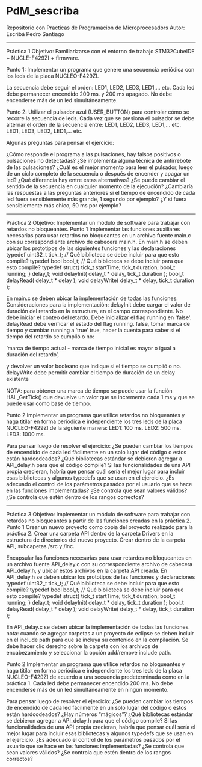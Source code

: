 # PdM_sescriba
Repositorio con Practicas de Programacion de Microprocesadors
Autor: Escribá Pedro Santiago

------------------------------------------------------------------------
Práctica 1
Objetivo:
Familiarizarse con el entorno de trabajo STM32CubeIDE + NUCLE-F429ZI + firmware. 

Punto 1:
Implementar un programa que genere una secuencia periódica con los leds de la placa NUCLEO-F429ZI.

La secuencia debe seguir el orden: LED1, LED2, LED3, LED1,... etc.
Cada led debe permanecer encendido 200 ms. y 200 ms apagado.  No debe encenderse más de un led simultáneamente.

Punto 2:
Utilizar el pulsador azul (USER_BUTTON) para controlar cómo se recorre la secuencia de leds.  Cada vez que se presiona el pulsador se debe alternar el orden de la secuencia entre:
LED1, LED2, LED3, LED1,... etc.
LED1, LED3, LED2, LED1,... etc.

Algunas preguntas para pensar el ejercicio:

¿Cómo responde el programa a las pulsaciones, hay falsos positivos o pulsaciones no detectadas? ¿Se implementa alguna técnica de antirrebote de las pulsaciones?
¿Cuál es el mejor momento para leer el pulsador, luego de un ciclo completo de la secuencia o después de encender y apagar un led? ¿Qué diferencia hay entre estas alternativas?
¿Se puede cambiar el sentido de la secuencia en cualquier momento  de la ejecución?
¿Cambiaría las respuestas a las preguntas anteriores si el tiempo de encendido de cada led fuera sensiblemente más grande, 1 segundo por ejemplo? ¿Y si fuera  sensiblemente más chico, 50 ms por ejemplo?

------------------------------------------------------------------------
Práctica 2
Objetivo:
Implementar un módulo de software para trabajar con retardos no bloqueantes. 
Punto 1
Implementar las funciones auxiliares necesarias para usar retardos no bloqueantes en un archivo fuente main.c con su correspondiente archivo de cabecera main.h.
En main.h se deben ubicar los prototipos de las siguientes funciones y las declaraciones
typedef uint32_t tick_t; // Qué biblioteca se debe incluir para que esto compile?
typedef bool bool_t;	  // Qué biblioteca se debe incluir para que esto compile?
typedef struct{
   tick_t startTime;
   tick_t duration;
   bool_t running;
} delay_t;
void delayInit( delay_t * delay, tick_t duration );
bool_t delayRead( delay_t * delay );
void delayWrite( delay_t * delay, tick_t duration );

En main.c se deben ubicar la implementación de todas las funciones:
Consideraciones para la implementación:
delayInit debe cargar el valor de duración del retardo en la estructura, en el campo correspondiente. No debe iniciar el conteo del retardo. Debe inicializar el flag running en 'false'.
delayRead debe verificar el estado del flag running.
false, tomar marca de tiempo y cambiar running a ‘true’ 
true, hacer la cuenta para saber si el tiempo del retardo se cumplió o no:

‘marca de tiempo actual - marca de tiempo inicial es mayor o igual a duración del retardo’,

 y devolver un valor booleano que indique si el tiempo se cumplió o no.
delayWrite debe permitir cambiar el tiempo de duración de un delay existente

NOTA: para obtener una marca de tiempo se puede usar la función HAL_GetTick() que devuelve un valor que se incrementa cada 1 ms y que se puede usar como base de tiempo.

Punto 2
Implementar un programa que utilice retardos no bloqueantes y  haga titilar en forma periódica e independiente los tres leds de la placa NUCLEO-F429ZI de la siguiente manera:
LED1: 100 ms. 
LED2: 500 ms.
LED3: 1000 ms.

Para pensar luego de resolver el ejercicio:
¿Se pueden cambiar los tiempos de encendido de cada led fácilmente en un solo lugar del código o estos están hardcodeados?
¿Qué bibliotecas estándar se debieron agregar a API_delay.h para que el código compile? Si las funcionalidades de una API propia crecieran, habría que pensar cuál sería el mejor lugar para incluir esas bibliotecas y algunos typedefs que se usan en el ejercicio.
¿Es adecuado el control de los parámetros pasados por el usuario que se hace en las funciones implementadas? ¿Se controla que sean valores válidos? ¿Se controla que estén dentro de los rangos correctos?

------------------------------------------------------------------------
Práctica 3
Objetivo:
Implementar un módulo de software para trabajar con retardos no bloqueantes a partir de las funciones creadas en la práctica 2.
Punto 1
Crear un nuevo proyecto como copia del proyecto realizado para la práctica 2.
Crear una carpeta API dentro de la carpeta Drivers en la estructura de directorios del nuevo proyecto. Crear dentro de la carpeta API, subcapetas /src y /inc.

Encapsular las funciones necesarias para usar retardos no bloqueantes en un archivo fuente API_delay.c con su correspondiente archivo de cabecera API_delay.h, y ubicar estos archivos en la carpeta API creada.
En API_delay.h se deben ubicar los prototipos de las funciones y declaraciones
typedef uint32_t tick_t; // Qué biblioteca se debe incluir para que esto compile?
typedef bool bool_t;	  // Qué biblioteca se debe incluir para que esto compile?
typedef struct{
   tick_t startTime;
   tick_t duration;
   bool_t running;
} delay_t;
void delayInit( delay_t * delay, tick_t duration );
bool_t delayRead( delay_t * delay );
void delayWrite( delay_t * delay, tick_t duration );

En API_delay.c se deben ubicar la implementación de todas las funciones.
nota: cuando se agregar carpetas a un proyecto de eclipse se deben incluir en el include path para que se incluya su contenido en la compilación.  Se debe hacer clic derecho sobre la carpeta con los archivos de encabezamiento y seleccionar la opción add/remove include path.

Punto 2
Implementar un programa que utilice retardos no bloqueantes y haga titilar en forma periódica e independiente los tres leds de la placa NUCLEO-F429ZI de acuerdo a una secuencia predeterminada como en la práctica 1.
Cada led debe permanecer encendido 200 ms.  No debe encenderse más de un led simultáneamente en ningún momento.

Para pensar luego de resolver el ejercicio:
¿Se pueden cambiar los tiempos de encendido de cada led fácilmente en un solo lugar del código o estos están hardcodeados? ¿Hay números “mágicos”?
¿Qué bibliotecas estándar se debieron agregar a API_delay.h para que el código compile? Si las funcionalidades de una API propia crecieran, habría que pensar cuál sería el mejor lugar para incluir esas bibliotecas y algunos typedefs que se usan en el ejercicio.
¿Es adecuado el control de los parámetros pasados por el usuario que se hace en las funciones implementadas? ¿Se controla que sean valores válidos? ¿Se controla que estén dentro de los rangos correctos?

